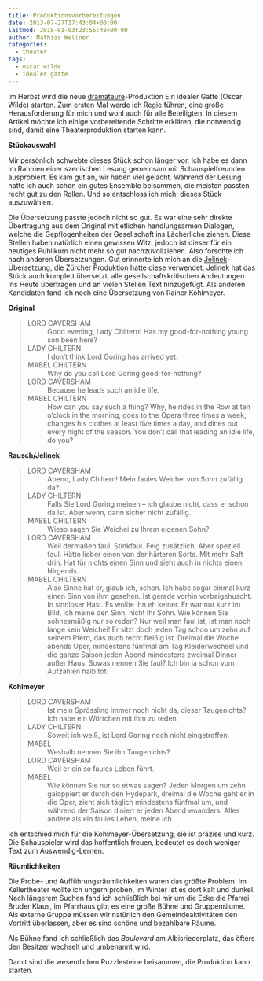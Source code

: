 ```yaml
---
title: Produktionsvorbereitungen
date: 2013-07-27T17:43:04+00:00
lastmod: 2018-01-03T23:55:48+00:00
author: Mathias Wellner
categories:
  - theater
tags:
  - oscar wilde
  - idealer gatte
---
```

Im Herbst wird die neue [dramateure](http://www.dramateure.ch)-Produktion Ein idealer Gatte (Oscar Wilde) starten. Zum ersten Mal werde ich Regie führen, eine große Herausforderung für mich und wohl auch für alle Beteiligten. In diesem Artikel möchte ich einige vorbereitende Schritte erklären, die notwendig sind, damit eine Theaterproduktion starten kann. 

**Stückauswahl**

Mir persönlich schwebte dieses Stück schon länger vor. Ich habe es dann im Rahmen einer szenischen Lesung gemeinsam mit Schauspielfreunden ausprobiert. Es kam gut an, wir haben viel gelacht. Während der Lesung hatte ich auch schon ein gutes Ensemble beisammen, die meisten passten recht gut zu den Rollen. Und so entschloss ich mich, dieses Stück auszuwählen. 

Die Übersetzung passte jedoch nicht so gut. Es war eine sehr direkte Übertragung aus dem Original mit etlichen handlungsarmen Dialogen, welche die Gepflogenheiten der Gesellschaft ins Lächerliche ziehen. Diese Stellen haben natürlich einen gewissen Witz, jedoch ist dieser für ein heutiges Publikum nicht mehr so gut nachzuvollziehen. Also forschte ich nach anderen Übersetzungen. Gut erinnerte ich mich an die [Jelinek](https://en.wikipedia.org/wiki/Elfriede_Jelinek)-Übersetzung, die Zürcher Produktion hatte diese verwendet. Jelinek hat das Stück auch komplett übersetzt, alle gesellschaftskritischen Andeutungen ins Heute übertragen und an vielen Stellen Text hinzugefügt. Als anderen Kandidaten fand ich noch eine Übersetzung von Rainer Kohlmeyer. 

**Original**

<blockquote class="blockquote">
  <dl>
    <dt>LORD CAVERSHAM</dt>
    <dd>Good evening, Lady Chiltern! Has my good-for-nothing young son been here?</dd>
    <dt>LADY CHILTERN</dt> 
    <dd>I don’t think Lord Goring has arrived yet.</dd>
    <dt>MABEL CHILTERN</dt>
    <dd>Why do you call Lord Goring good-for-nothing?</dd>
    <dt>LORD CAVERSHAM</dt>
    <dd>Because he leads such an idle life.</dd>
    <dt>MABEL CHILTERN</dt>
    <dd>How can you say such a thing? Why, he rides in the Row at ten o’clock in the morning, goes to the Opera three times a week, changes his clothes at least five times a day, and dines out every night of the season. You don’t call that leading an idle life, do you?</dd>
  </dl>
</blockquote>

**Rausch/Jelinek**

<blockquote class="blockquote">
  <dl>
    <dt>LORD CAVERSHAM</dt> 
    <dd>Abend, Lady Chiltern! Mein faules Weichei von Sohn zufällig da?</dd>
    <dt>LADY CHILTERN</dt>
    <dd>Falls Sie Lord Goring meinen &#8211; ich glaube nicht, dass er schon da ist. Aber wenn, dann sicher nicht zufällig.</dd>
    <dt>MABEL CHILTERN</dt> 
    <dd>Wieso sagen Sie Weichei zu Ihrem eigenen Sohn?</dd>
    <dt>LORD CAVERSHAM</dt>
    <dd>Weil dermaßen faul. Stinkfaul. Feig zusätzlich. Aber speziell faul. Hätte lieber einen von der härteren Sorte. Mit mehr Saft drin. Hat für nichts einen Sinn und sieht auch in nichts einen. Nirgends.</dd>
    <dt>MABEL CHILTERN</dt>
    <dd>Also Sinne hat er, glaub ich, schon. Ich habe sogar einmal kurz einen Sinn von ihm gesehen. Ist gerade vorhin vorbeigehuscht. In sinnloser Hast. Es wollte ihn eh keiner. Er war nur kurz im Bild, ich meine den Sinn, nicht Ihr Sohn. Wie können Sie sohnesmäßig nur so reden? Nur weil man faul ist, ist man noch lange kein Weichei! Er sitzt doch jeden Tag schon um zehn auf seinem Pferd, das auch recht fleißig ist. Dreimal die Woche abends Oper, mindestens fünfmal am Tag Kleiderwechsel und die ganze Saison jeden Abend mindestens zweimal Dinner außer Haus. Sowas nennen Sie faul? Ich bin ja schon vom Aufzählen halb tot.</dd>
  </dl>
</blockquote>
 
**Kohlmeyer**

<blockquote class="blockquote">
  <dl>
    <dt>LORD CAVERSHAM</dt>
    <dd>Ist mein Sprössling immer noch nicht da, dieser Taugenichts? Ich habe ein Wörtchen mit ihm zu reden.</dd>
    <dt>LADY CHILTERN</dt>
    <dd>Soweit ich weiß, ist Lord Goring noch nicht eingetroffen.</dd>
    <dt>MABEL</dt>
    <dd>Weshalb nennen Sie ihn Taugenichts?</dd>
    <dt>LORD CAVERSHAM</dt>
    <dd>Weil er ein so faules Leben führt.</dd>
    <dt>MABEL</dt>
    <dd>Wie können Sie nur so etwas sagen? Jeden Morgen um zehn galoppiert er durch den Hydepark, dreimal die Woche geht er in die Oper, zieht sich täglich mindestens fünfmal um, und während der Saison diniert er jeden Abend woanders. Alles andere als ein faules Leben, meine ich.</dd>
  </dl>
</blockquote>

Ich entschied mich für die Kohlmeyer-Übersetzung, sie ist präzise und kurz. Die Schauspieler wird das hoffentlich freuen, bedeutet es doch weniger Text zum Auswendig-Lernen. 

**Räumlichkeiten**

Die Probe- und Aufführungsräumlichkeiten waren das größte Problem. Im Kellertheater wollte ich ungern proben, im Winter ist es dort kalt und dunkel. Nach längerem Suchen fand ich schließlich bei mir um die Ecke die Pfarrei Bruder Klaus, im Pfarrhaus gibt es eine große Bühne und Gruppenräume. Als externe Gruppe müssen wir natürlich den Gemeindeaktivitäten den Vortritt überlassen, aber es sind schöne und bezahlbare Räume. 

Als Bühne fand ich schließlich das *Boulevard* am Albisriederplatz, das öfters den Besitzer wechselt und umbenannt wird. 

Damit sind die wesentlichen Puzzlesteine beisammen, die Produktion kann starten.